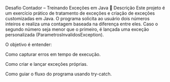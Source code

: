 Desafio Contador – Treinando Exceções em Java
📌 Descrição
Este projeto é um exercício prático de tratamento de exceções e criação de exceções customizadas em Java.
O programa solicita ao usuário dois números inteiros e realiza uma contagem baseada na diferença entre eles.
Caso o segundo número seja menor que o primeiro, é lançada uma exceção personalizada (ParametrosInvalidosException).

O objetivo é entender:

Como capturar erros em tempo de execução.

Como criar e lançar exceções próprias.

Como guiar o fluxo do programa usando try-catch.
